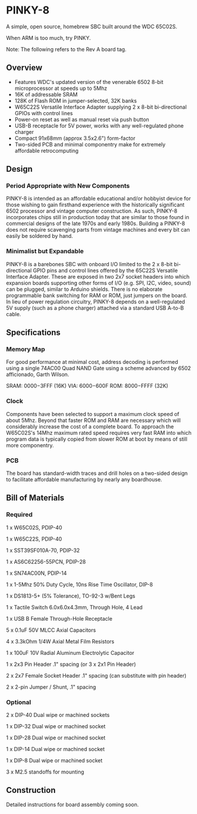 # PINKY-8

A simple, open source, homebrew SBC built around the WDC 65C02S.

When ARM is too much, try PINKY.

Note: The following refers to the Rev A board tag.

## Overview
* Features WDC's updated version of the venerable 6502 8-bit microprocessor at speeds up to 5Mhz
* 16K of addressable SRAM
* 128K of Flash ROM in jumper-selected, 32K banks
* W65C22S Versatile Interface Adapter supplying 2 x 8-bit bi-directional GPIOs with control lines
* Power-on reset as well as manual reset via push button
* USB-B receptacle for 5V power, works with any well-regulated phone charger
* Compact 91x68mm (approx 3.5x2.6") form-factor
* Two-sided PCB and minimal componentry make for extremely affordable retrocomputing

## Design

### Period Appropriate with New Components
PINKY-8 is intended as an affordable educational and/or hobbyist device for those wishing to gain firsthand experience
with the historically significant 6502 processor and vintage computer construction. As such, PINKY-8 incorporates chips
still in production today that are similar to those found in commercial designs of the late 1970s and early 1980s. 
Building a PINKY-8 does not require scavenging parts from vintage machines and every bit can easily be soldered by hand.

### Minimalist but Expandable
PINKY-8 is a barebones SBC with onboard I/O limited to the 2 x 8-bit bi-directional GPIO pins and control lines offered by
the 65C22S Versatile Interface Adapter. These are exposed in two 2x7 socket headers into which expansion boards supporting
other forms of I/O (e.g. SPI, I2C, video, sound) can be plugged, similar to Arduino shields. There is no elaborate
programmable bank switching for RAM or ROM, just jumpers on the board. In lieu of power regulation circuitry, PINKY-8 depends
on a well-regulated 5V supply (such as a phone charger) attached via a standard USB A-to-B cable.

## Specifications

### Memory Map
For good performance at minimal cost, address decoding is performed using a single 74AC00 Quad NAND Gate using a
scheme advanced by 6502 afficionado, Garth Wilson.

SRAM: $0000-$3FFF (16K)
VIA:  $6000-$600F
ROM:  $8000-$FFFF (32K)

### Clock
Components have been selected to support a maximum clock speed of about 5Mhz. Beyond that faster ROM and RAM are 
necessary which will considerably increase the cost of a complete board. To approach the W65C02S's 14Mhz maximum
rated speed requires very fast RAM into which program data is typically copied from slower ROM at boot by means
of still more componentry.

### PCB
The board has standard-width traces and drill holes on a two-sided design to facilitate affordable manufacturing by nearly
any boardhouse.

## Bill of Materials

### Required
1 x W65C02S, PDIP-40

1 x W65C22S, PDIP-40

1 x SST39SF010A-70, PDIP-32

1 x AS6C62256-55PCN, PDIP-28

1 x SN74AC00N, PDIP-14

1 x 1-5Mhz 50% Duty Cycle, 10ns Rise Time Oscillator, DIP-8

1 x DS1813-5+ (5% Tolerance), TO-92-3 w/Bent Legs

1 x Tactile Switch 6.0x6.0x4.3mm, Through Hole, 4 Lead

1 x USB B Female Through-Hole Receptacle

5 x 0.1uF 50V MLCC Axial Capacitors

4 x 3.3kOhm 1/4W Axial Metal Film Resistors

1 x 100uF 10V Radial Aluminum Electrolytic Capacitor

1 x 2x3 Pin Header .1" spacing (or 3 x 2x1 Pin Header)

2 x 2x7 Female Socket Header .1" spacing (can substitute with pin header)

2 x 2-pin Jumper / Shunt, .1" spacing

### Optional
2 x DIP-40 Dual wipe or machined sockets

1 x DIP-32 Dual wipe or machined socket

1 x DIP-28 Dual wipe or machined socket

1 x DIP-14 Dual wipe or machined socket

1 x DIP-8 Dual wipe or machined socket

3 x M2.5 standoffs for mounting

## Construction

Detailed instructions for board assembly coming soon.
